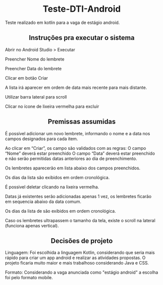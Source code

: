 
<h1 align="center">Teste-DTI-Android</h1>
Teste realizado em kotlin para a vaga de estágio android.


<h2 align="center">Instruções pra executar o sistema</h2>


Abrir no Android Studio > Executar

Preencher Nome do lembrete

Preencher Data do lembrete

Clicar em botão Criar

A lista irá aparecer em ordem de data mais recente para mais distante.

Utilizar barra lateral para scroll

Clicar no ícone de lixeira vermelha para excluir

<h2 align="center">Premissas assumidas</h2>

É possível adicionar um novo lembrete, informando o nome e a data nos campos designados para cada item.

Ao clicar em “Criar”, os campo são validados com as regras:
O campo “Nome” deverá estar preenchido
O campo “Data” deverá estar preenchido e não serão permitidas datas anteriores ao dia de preenchimento.

Os lembretes aparecerão em lista abaixo dos campos preenchidos.

Os dias da lista são exibidos em ordem cronológica.

É possivel deletar clicando na lixeira vermelha.

Datas já existentes serão adicionadas apenas 1 vez, os lembretes ficarão em sequencia abaixo da data comum.

Os dias da lista de são exibidos em ordem cronológica.

Caso os lembretes ultrapassem o tamanho da tela, existe o scroll na lateral (funciona apenas vertical).


<h2 align="center">Decisões de projeto</h2>

Linguagem:
Foi escolhida a linguagem Kotlin, considerando que seria mais rápido para criar um app android e realizar as atividades propostas.
O projeto ficaria muito maior e mais trabalhoso considerando Java e CSS.

Formato:
Considerando a vaga anunciada como "estágio android" a escolha foi pelo formato mobile.

 

